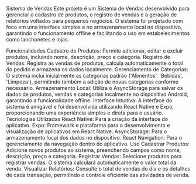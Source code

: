 Sistema de Vendas
Este projeto é um Sistema de Vendas desenvolvido para gerenciar o cadastro de produtos, o registro de vendas e a geração de relatórios voltados para pequenos negócios. O sistema foi projetado com foco em uma interface simples e no armazenamento local no dispositivo, garantindo o funcionamento offline e facilitando o uso em estabelecimentos como lanchonetes e lojas.

Funcionalidades
Cadastro de Produtos: Permite adicionar, editar e excluir produtos, incluindo nome, descrição, preço e categoria.
Registro de Vendas: Registra as vendas de produtos, calcula automaticamente o total do pedido e armazena os dados localmente.
Gerenciamento de Categorias: O sistema inclui inicialmente as categorias padrão ('Alimentos', 'Bebidas', 'Limpeza'), permitindo também a adição de novas categorias conforme necessário.
Armazenamento Local: Utiliza o AsyncStorage para salvar os dados de produtos, vendas e categorias localmente no dispositivo Android, garantindo a funcionalidade offline.
Interface Intuitiva: A interface do sistema é amigável e foi desenvolvida utilizando React Native e Expo, proporcionando uma experiência simples e direta para o usuário.
Tecnologias Utilizadas
React Native: Para a criação da interface do aplicativo.
Expo: Framework e plataforma para o desenvolvimento e visualização de aplicativos em React Native.
AsyncStorage: Para o armazenamento local dos dados no dispositivo.
React Navigation: Para o gerenciamento da navegação dentro do aplicativo.
Uso
Cadastrar Produtos: Adicione novos produtos ao sistema, preenchendo campos como nome, descrição, preço e categoria.
Registrar Vendas: Selecione produtos para registrar vendas. O sistema calculará automaticamente o valor total da venda.
Visualizar Relatórios: Consulte o total de vendas do dia e os detalhes de cada transação, permitindo o controle eficiente das atividades de venda.
